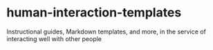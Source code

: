 # human-interaction-templates
Instructional guides, Markdown templates, and more, in the service of interacting well with other people

